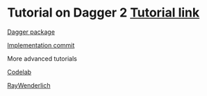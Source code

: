 # Tutorial on Dagger 2 [Tutorial link](https://www.raywenderlich.com/262-dependency-injection-in-android-with-dagger-2-and-kotlin)

[Dagger package](/25_DependencyInjection/Dagger2/app/src/main/java/com/raywenderlich/android/droidwiki/dagger)

[Implementation commit](https://github.com/fab327/Android_Tutorial_References/commit/dbe75282b86f7b11b79ad416aeeb4d7261f02e35)


More advanced tutorials

[Codelab](https://codelabs.developers.google.com/codelabs/android-dagger/#0)

[RayWenderlich](https://www.raywenderlich.com/6583167-dagger-2-tutorial-for-android-advanced#toc-anchor-001)
